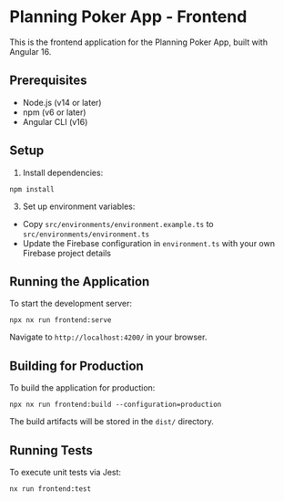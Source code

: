 # Planning Poker App - Frontend

This is the frontend application for the Planning Poker App, built with Angular 16.

## Prerequisites
- Node.js (v14 or later)
- npm (v6 or later)
- Angular CLI (v16)

## Setup

1. Install dependencies: 
```
npm install
```

3. Set up environment variables:
- Copy `src/environments/environment.example.ts` to `src/environments/environment.ts`
- Update the Firebase configuration in `environment.ts` with your own Firebase project details

## Running the Application
To start the development server: 
```
npx nx run frontend:serve
 ```

Navigate to `http://localhost:4200/` in your browser.

## Building for Production
To build the application for production:
```
npx nx run frontend:build --configuration=production 
```

The build artifacts will be stored in the `dist/` directory.

## Running Tests
To execute unit tests via Jest:
```
nx run frontend:test
```